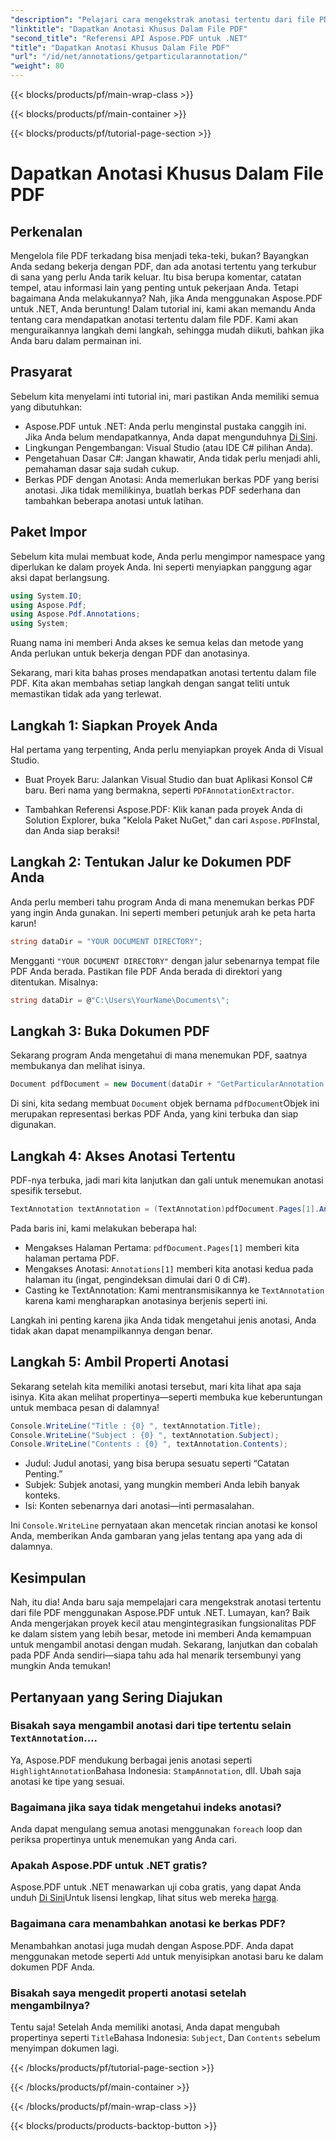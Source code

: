 ```yaml
---
"description": "Pelajari cara mengekstrak anotasi tertentu dari file PDF menggunakan Aspose.PDF for .NET dalam tutorial mendetail sepanjang 2000 kata ini. Sempurna untuk pengembang."
"linktitle": "Dapatkan Anotasi Khusus Dalam File PDF"
"second_title": "Referensi API Aspose.PDF untuk .NET"
"title": "Dapatkan Anotasi Khusus Dalam File PDF"
"url": "/id/net/annotations/getparticularannotation/"
"weight": 80
---
```


{{< blocks/products/pf/main-wrap-class >}}

{{< blocks/products/pf/main-container >}}

{{< blocks/products/pf/tutorial-page-section >}}

# Dapatkan Anotasi Khusus Dalam File PDF

## Perkenalan

Mengelola file PDF terkadang bisa menjadi teka-teki, bukan? Bayangkan Anda sedang bekerja dengan PDF, dan ada anotasi tertentu yang terkubur di sana yang perlu Anda tarik keluar. Itu bisa berupa komentar, catatan tempel, atau informasi lain yang penting untuk pekerjaan Anda. Tetapi bagaimana Anda melakukannya? Nah, jika Anda menggunakan Aspose.PDF untuk .NET, Anda beruntung! Dalam tutorial ini, kami akan memandu Anda tentang cara mendapatkan anotasi tertentu dalam file PDF. Kami akan menguraikannya langkah demi langkah, sehingga mudah diikuti, bahkan jika Anda baru dalam permainan ini.

## Prasyarat

Sebelum kita menyelami inti tutorial ini, mari pastikan Anda memiliki semua yang dibutuhkan:

- Aspose.PDF untuk .NET: Anda perlu menginstal pustaka canggih ini. Jika Anda belum mendapatkannya, Anda dapat mengunduhnya [Di Sini](https://releases.aspose.com/pdf/net/).
- Lingkungan Pengembangan: Visual Studio (atau IDE C# pilihan Anda).
- Pengetahuan Dasar C#: Jangan khawatir, Anda tidak perlu menjadi ahli, pemahaman dasar saja sudah cukup.
- Berkas PDF dengan Anotasi: Anda memerlukan berkas PDF yang berisi anotasi. Jika tidak memilikinya, buatlah berkas PDF sederhana dan tambahkan beberapa anotasi untuk latihan.

## Paket Impor

Sebelum kita mulai membuat kode, Anda perlu mengimpor namespace yang diperlukan ke dalam proyek Anda. Ini seperti menyiapkan panggung agar aksi dapat berlangsung.

```csharp
using System.IO;
using Aspose.Pdf;
using Aspose.Pdf.Annotations;
using System;
```

Ruang nama ini memberi Anda akses ke semua kelas dan metode yang Anda perlukan untuk bekerja dengan PDF dan anotasinya.

Sekarang, mari kita bahas proses mendapatkan anotasi tertentu dalam file PDF. Kita akan membahas setiap langkah dengan sangat teliti untuk memastikan tidak ada yang terlewat.

## Langkah 1: Siapkan Proyek Anda

Hal pertama yang terpenting, Anda perlu menyiapkan proyek Anda di Visual Studio. 

- Buat Proyek Baru: Jalankan Visual Studio dan buat Aplikasi Konsol C# baru. Beri nama yang bermakna, seperti `PDFAnnotationExtractor`.
  
- Tambahkan Referensi Aspose.PDF: Klik kanan pada proyek Anda di Solution Explorer, buka "Kelola Paket NuGet," dan cari `Aspose.PDF`Instal, dan Anda siap beraksi!

## Langkah 2: Tentukan Jalur ke Dokumen PDF Anda

Anda perlu memberi tahu program Anda di mana menemukan berkas PDF yang ingin Anda gunakan. Ini seperti memberi petunjuk arah ke peta harta karun!

```csharp
string dataDir = "YOUR DOCUMENT DIRECTORY";
```

Mengganti `"YOUR DOCUMENT DIRECTORY"` dengan jalur sebenarnya tempat file PDF Anda berada. Pastikan file PDF Anda berada di direktori yang ditentukan. Misalnya:

```csharp
string dataDir = @"C:\Users\YourName\Documents\";
```

## Langkah 3: Buka Dokumen PDF

Sekarang program Anda mengetahui di mana menemukan PDF, saatnya membukanya dan melihat isinya.

```csharp
Document pdfDocument = new Document(dataDir + "GetParticularAnnotation.pdf");
```

Di sini, kita sedang membuat `Document` objek bernama `pdfDocument`Objek ini merupakan representasi berkas PDF Anda, yang kini terbuka dan siap digunakan.

## Langkah 4: Akses Anotasi Tertentu

PDF-nya terbuka, jadi mari kita lanjutkan dan gali untuk menemukan anotasi spesifik tersebut.

```csharp
TextAnnotation textAnnotation = (TextAnnotation)pdfDocument.Pages[1].Annotations[1];
```

Pada baris ini, kami melakukan beberapa hal:
- Mengakses Halaman Pertama: `pdfDocument.Pages[1]` memberi kita halaman pertama PDF.
- Mengakses Anotasi: `Annotations[1]` memberi kita anotasi kedua pada halaman itu (ingat, pengindeksan dimulai dari 0 di C#).
- Casting ke TextAnnotation: Kami mentransmisikannya ke `TextAnnotation` karena kami mengharapkan anotasinya berjenis seperti ini.

Langkah ini penting karena jika Anda tidak mengetahui jenis anotasi, Anda tidak akan dapat menampilkannya dengan benar.

## Langkah 5: Ambil Properti Anotasi

Sekarang setelah kita memiliki anotasi tersebut, mari kita lihat apa saja isinya. Kita akan melihat propertinya—seperti membuka kue keberuntungan untuk membaca pesan di dalamnya!

```csharp
Console.WriteLine("Title : {0} ", textAnnotation.Title);
Console.WriteLine("Subject : {0} ", textAnnotation.Subject);
Console.WriteLine("Contents : {0} ", textAnnotation.Contents);
```

- Judul: Judul anotasi, yang bisa berupa sesuatu seperti “Catatan Penting.”
- Subjek: Subjek anotasi, yang mungkin memberi Anda lebih banyak konteks.
- Isi: Konten sebenarnya dari anotasi—inti permasalahan.

Ini `Console.WriteLine` pernyataan akan mencetak rincian anotasi ke konsol Anda, memberikan Anda gambaran yang jelas tentang apa yang ada di dalamnya.

## Kesimpulan

Nah, itu dia! Anda baru saja mempelajari cara mengekstrak anotasi tertentu dari file PDF menggunakan Aspose.PDF untuk .NET. Lumayan, kan? Baik Anda mengerjakan proyek kecil atau mengintegrasikan fungsionalitas PDF ke dalam sistem yang lebih besar, metode ini memberi Anda kemampuan untuk mengambil anotasi dengan mudah. Sekarang, lanjutkan dan cobalah pada PDF Anda sendiri—siapa tahu ada hal menarik tersembunyi yang mungkin Anda temukan!

## Pertanyaan yang Sering Diajukan

### Bisakah saya mengambil anotasi dari tipe tertentu selain `TextAnnotation`....  
Ya, Aspose.PDF mendukung berbagai jenis anotasi seperti `HighlightAnnotation`Bahasa Indonesia: `StampAnnotation`, dll. Ubah saja anotasi ke tipe yang sesuai.

### Bagaimana jika saya tidak mengetahui indeks anotasi?  
Anda dapat mengulang semua anotasi menggunakan `foreach` loop dan periksa propertinya untuk menemukan yang Anda cari.

### Apakah Aspose.PDF untuk .NET gratis?  
Aspose.PDF untuk .NET menawarkan uji coba gratis, yang dapat Anda unduh [Di Sini](https://releases.aspose.com/)Untuk lisensi lengkap, lihat situs web mereka [harga](https://purchase.aspose.com/buy).

### Bagaimana cara menambahkan anotasi ke berkas PDF?  
Menambahkan anotasi juga mudah dengan Aspose.PDF. Anda dapat menggunakan metode seperti `Add` untuk menyisipkan anotasi baru ke dalam dokumen PDF Anda.

### Bisakah saya mengedit properti anotasi setelah mengambilnya?  
Tentu saja! Setelah Anda memiliki anotasi, Anda dapat mengubah propertinya seperti `Title`Bahasa Indonesia: `Subject`, Dan `Contents` sebelum menyimpan dokumen lagi.

{{< /blocks/products/pf/tutorial-page-section >}}

{{< /blocks/products/pf/main-container >}}

{{< /blocks/products/pf/main-wrap-class >}}

{{< blocks/products/products-backtop-button >}}